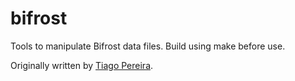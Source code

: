 bifrost
=======
Tools to manipulate Bifrost data files. Build using make before use.

Originally written by [Tiago Pereira](http://github.com/tiagopereira).
